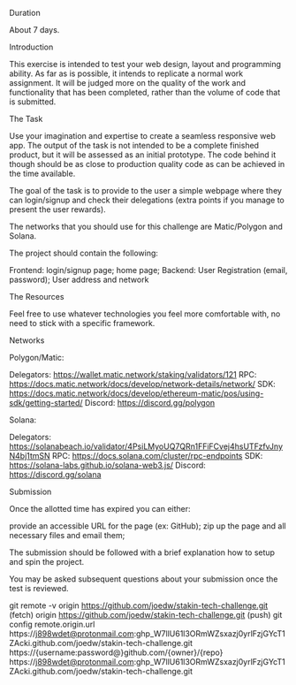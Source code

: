 Duration

About 7 days.


Introduction


This exercise is intended to test your web design, layout and programming ability. As far as is possible, it intends to replicate a normal work assignment. It will be judged more on the quality of the work and functionality that has been completed, rather than the volume of code that is submitted. 


The Task

Use your imagination and expertise to create a seamless responsive web app. The output of the task is not intended to be a complete finished product, but it will be assessed as an initial prototype. The code behind it though should be as close to production quality code as can be achieved in the time available. 


The goal of the task is to provide to the user a simple webpage where they can login/signup and check their delegations (extra points if you manage to present the user rewards). 

The networks that you should use for this challenge are Matic/Polygon and Solana.

The project should contain the following: 

Frontend:
login/signup page;
home page;
 Backend:
User Registration (email, password);
User address and network

The Resources 

Feel free to use whatever technologies you feel more comfortable with, no need to stick with a specific framework.

Networks

Polygon/Matic:

Delegators: https://wallet.matic.network/staking/validators/121
RPC: https://docs.matic.network/docs/develop/network-details/network/
SDK: https://docs.matic.network/docs/develop/ethereum-matic/pos/using-sdk/getting-started/
Discord: https://discord.gg/polygon


Solana:

Delegators: https://solanabeach.io/validator/4PsiLMyoUQ7QRn1FFiFCvej4hsUTFzfvJnyN4bj1tmSN
RPC: https://docs.solana.com/cluster/rpc-endpoints
SDK: https://solana-labs.github.io/solana-web3.js/
Discord: https://discord.gg/solana



Submission


Once the allotted time has expired you can either: 

provide an accessible URL for the page (ex: GitHub);
zip up the page and all necessary files and email them;


The submission should be followed with a brief explanation how to setup and spin the project.

You may be asked subsequent questions about your submission once the test is reviewed.

git remote -v
origin  https://github.com/joedw/stakin-tech-challenge.git (fetch)
origin  https://github.com/joedw/stakin-tech-challenge.git (push)
git config remote.origin.url https://j898wdet@protonmail.com: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.github.com/joedw/stakin-tech-challenge.git 
https://{username:password@}github.com/{owner}/{repo}
https://j898wdet@protonmail.com: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.github.com/joedw/stakin-tech-challenge.git 